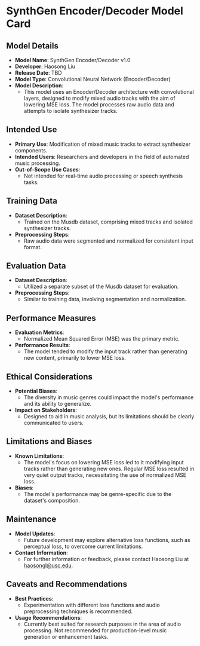 # SynthGen Encoder/Decoder Model Card

## Model Details
- **Model Name**: SynthGen Encoder/Decoder v1.0
- **Developer**: Haosong Liu
- **Release Date**: TBD
- **Model Type**: Convolutional Neural Network (Encoder/Decoder)
- **Model Description**: 
  - This model uses an Encoder/Decoder architecture with convolutional layers, designed to modify mixed audio tracks with the aim of lowering MSE loss. The model processes raw audio data and attempts to isolate synthesizer tracks.

## Intended Use
- **Primary Use**: Modification of mixed music tracks to extract synthesizer components.
- **Intended Users**: Researchers and developers in the field of automated music processing.
- **Out-of-Scope Use Cases**: 
  - Not intended for real-time audio processing or speech synthesis tasks.

## Training Data
- **Dataset Description**: 
  - Trained on the Musdb dataset, comprising mixed tracks and isolated synthesizer tracks.
- **Preprocessing Steps**: 
  - Raw audio data were segmented and normalized for consistent input format.

## Evaluation Data
- **Dataset Description**: 
  - Utilized a separate subset of the Musdb dataset for evaluation.
- **Preprocessing Steps**: 
  - Similar to training data, involving segmentation and normalization.

## Performance Measures
- **Evaluation Metrics**: 
  - Normalized Mean Squared Error (MSE) was the primary metric.
- **Performance Results**: 
  - The model tended to modify the input track rather than generating new content, primarily to lower MSE loss.

## Ethical Considerations
- **Potential Biases**: 
  - The diversity in music genres could impact the model's performance and its ability to generalize.
- **Impact on Stakeholders**: 
  - Designed to aid in music analysis, but its limitations should be clearly communicated to users.

## Limitations and Biases
- **Known Limitations**: 
  - The model's focus on lowering MSE loss led to it modifying input tracks rather than generating new ones. Regular MSE loss resulted in very quiet output tracks, necessitating the use of normalized MSE loss.
- **Biases**: 
  - The model's performance may be genre-specific due to the dataset's composition.

## Maintenance
- **Model Updates**: 
  - Future development may explore alternative loss functions, such as perceptual loss, to overcome current limitations.
- **Contact Information**: 
  - For further information or feedback, please contact Haosong Liu at haosongl@usc.edu.

## Caveats and Recommendations
- **Best Practices**: 
  - Experimentation with different loss functions and audio preprocessing techniques is recommended.
- **Usage Recommendations**: 
  - Currently best suited for research purposes in the area of audio processing. Not recommended for production-level music generation or enhancement tasks.
